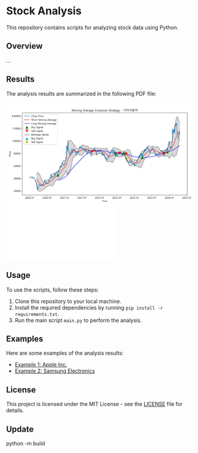 # Stock Analysis

This repository contains scripts for analyzing stock data using Python.

## Overview

...

## Results

The analysis results are summarized in the following PDF file:

![Stock Analysis](result/stock_analysis.png)
![Stock Analysis PDF](result/stock_analysis.pdf)

## Usage

To use the scripts, follow these steps:

1. Clone this repository to your local machine.
2. Install the required dependencies by running `pip install -r requirements.txt`.
3. Run the main script `main.py` to perform the analysis.

## Examples

Here are some examples of the analysis results:

- [Example 1: Apple Inc.](examples/apple_analysis.md)
- [Example 2: Samsung Electronics](examples/samsung_analysis.md)

## License

This project is licensed under the MIT License - see the [LICENSE](LICENSE) file for details.


## Update

python -m build